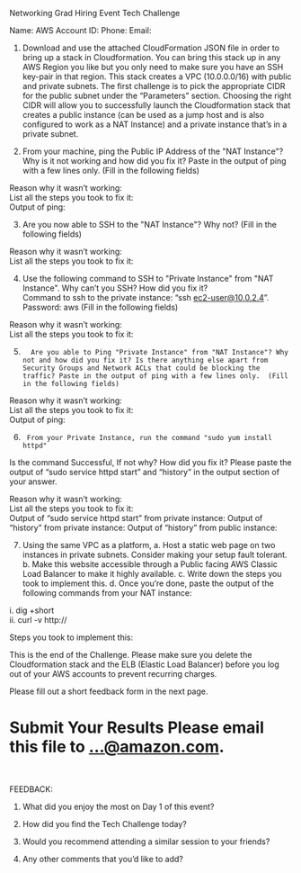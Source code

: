 Networking Grad Hiring Event Tech Challenge 


Name:
AWS Account ID: 
Phone:
Email:


1. Download and use the attached CloudFormation JSON file in order to bring up a stack in Cloudformation.
You can bring this stack up in any AWS Region you like but you only need to make sure you have an SSH key-pair in that region. This stack creates a VPC (10.0.0.0/16) with public and private subnets. 
The first challenge is to pick the appropriate CIDR for the public subnet under the “Parameters” section. 
Choosing the right CIDR will allow you to successfully launch the Cloudformation stack that creates a public instance (can be used as a jump host and is also configured to work as a NAT Instance) and a private instance that’s in a private subnet. 





 








2.  From your machine, ping the Public IP Address of the "NAT Instance"? Why is it not working and how did you fix it? Paste in the output of ping with a few lines only. 
(Fill in the following fields) 

Reason why it wasn’t working:   
List all the steps you took to fix it:  
Output of ping: 


3.    Are you now able to SSH to the "NAT Instance"? Why not? (Fill in the following fields)

Reason why it wasn’t working:   
List all the steps you took to fix it:  


4.    Use the following command to SSH to "Private Instance" from "NAT Instance". Why can’t you SSH? How did you fix it?  
Command to ssh to the private instance: “ssh ec2-user@10.0.2.4”. Password: aws
(Fill in the following fields) 

Reason why it wasn’t working:   
List all the steps you took to fix it:  
 


5.       Are you able to Ping "Private Instance" from "NAT Instance"? Why not and how did you fix it? Is there anything else apart from Security Groups and Network ACLs that could be blocking the traffic? Paste in the output of ping with a few lines only.  (Fill in the following fields)

Reason why it wasn’t working:   
List all the steps you took to fix it:  
Output of ping: 

6.      From your Private Instance, run the command "sudo yum install httpd" 
Is the command Successful, If not why? How did you fix it? Please paste the output of “sudo service httpd start” and “history” in the output section of your answer. 

Reason why it wasn’t working:   
List all the steps you took to fix it:  
Output of “sudo service httpd start” from private instance:
Output of “history” from private instance: 
Output of “history” from public instance: 



7. Using the same VPC as a platform, 
a. Host a static web page on two instances in private subnets. Consider making your setup fault tolerant.
b. Make this website accessible through a Public facing AWS Classic Load Balancer to make it highly available. 
c. Write down the steps you took to implement this.
d. Once you’re done, paste the output of the following commands from your NAT instance:

i.	dig +short <enter-ELB-DNS-name-here>  
ii.	curl -v http://<enter-ELB-DNS-name-here>

Steps you took to implement this: 



This is the end of the Challenge. Please make sure you delete the Cloudformation stack and the ELB (Elastic Load Balancer) before you log out of your AWS accounts to prevent recurring charges. 

Please fill out a short feedback form in the next page. 

Submit Your Results
Please email this file to ...@amazon.com.
==============================================================================
 

FEEDBACK: 

1.	What did you enjoy the most on Day 1 of this event?


2.	How did you find the Tech Challenge today?


3.	Would you recommend attending a similar session to your friends?


4.	Any other comments that you’d like to add? 
